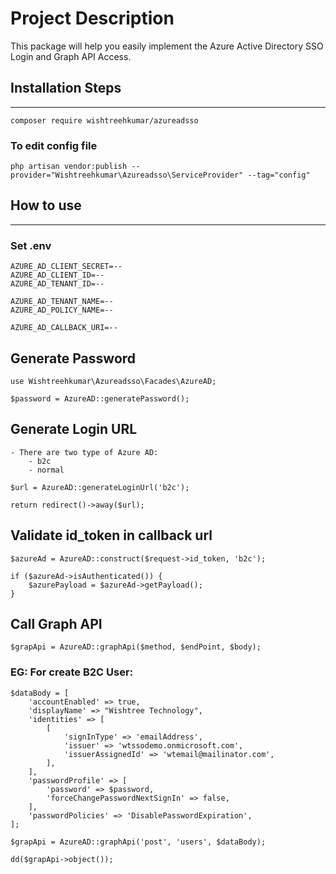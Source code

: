 # Project Description
This package will help you easily implement the Azure Active Directory SSO Login and Graph API Access.

## Installation Steps
----------

    composer require wishtreehkumar/azureadsso

### To edit config file
    php artisan vendor:publish --provider="Wishtreehkumar\Azureadsso\ServiceProvider" --tag="config"

## How to use
----------

### Set .env

    AZURE_AD_CLIENT_SECRET=--
    AZURE_AD_CLIENT_ID=--
    AZURE_AD_TENANT_ID=--

    AZURE_AD_TENANT_NAME=--
    AZURE_AD_POLICY_NAME=--

    AZURE_AD_CALLBACK_URI=--

## Generate Password

    use Wishtreehkumar\Azureadsso\Facades\AzureAD;
    
    $password = AzureAD::generatePassword();

## Generate Login URL

    - There are two type of Azure AD:
        - b2c
        - normal

    $url = AzureAD::generateLoginUrl('b2c');

    return redirect()->away($url);

## Validate id_token in callback url

    $azureAd = AzureAD::construct($request->id_token, 'b2c');

    if ($azureAd->isAuthenticated()) {
        $azurePayload = $azureAd->getPayload();
    }

## Call Graph API

    $grapApi = AzureAD::graphApi($method, $endPoint, $body);

### EG: For create B2C User:

    $dataBody = [
        'accountEnabled' => true,
        'displayName' => "Wishtree Technology",
        'identities' => [
            [
                'signInType' => 'emailAddress',
                'issuer' => 'wtssodemo.onmicrosoft.com',
                'issuerAssignedId' => 'wtemail@mailinator.com',
            ],
        ],
        'passwordProfile' => [
            'password' => $password,
            'forceChangePasswordNextSignIn' => false,
        ],
        'passwordPolicies' => 'DisablePasswordExpiration',
    ];

    $grapApi = AzureAD::graphApi('post', 'users', $dataBody);

    dd($grapApi->object());